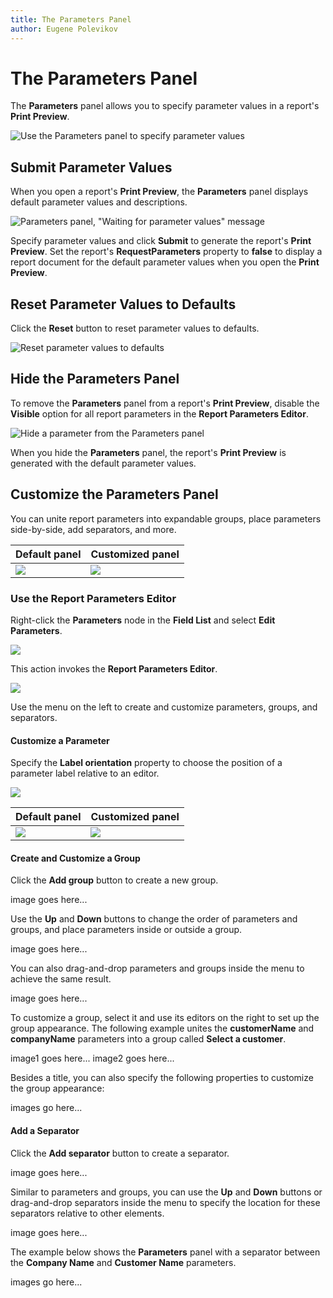 ```yaml
---
title: The Parameters Panel
author: Eugene Polevikov
---
```


# The Parameters Panel

The **Parameters** panel allows you to specify parameter values in a report's **Print Preview**.

![Use the Parameters panel to specify parameter values](../../../../images/parameters-panel-example.gif)

## Submit Parameter Values

When you open a report's **Print Preview**, the **Parameters** panel displays default parameter values and descriptions.

![Parameters panel, "Waiting for parameter values" message](../../../../images/parameters-panel-waiting-for-parameter-values-message.png)

Specify parameter values and click **Submit** to generate the report's **Print Preview**. Set the report's **RequestParameters** property to **false** to display a report document for the default parameter values when you open the **Print Preview**.

## Reset Parameter Values to Defaults

Click the **Reset** button to reset parameter values to defaults. 

![Reset parameter values to defaults](../../../../images/parameters-panel-reset-values-to-defaults.gif)

## Hide the Parameters Panel

To remove the **Parameters** panel from a report's **Print Preview**, disable the **Visible** option for all report parameters in the **Report Parameters Editor**.

![Hide a parameter from the Parameters panel](../../../../images/hide-parameter-from-parameters-panel.png)

When you hide the **Parameters** panel, the report's **Print Preview** is generated with the default parameter values.

## Customize the Parameters Panel

You can unite report parameters into expandable groups, place parameters side-by-side, add separators, and more.

| Default panel | Customized panel |
| ----------- | ----------- |
| ![](../../../../images/default-parameters-panel-1.png) | ![](../../../../images/customized-parameters-panel-1.png) |

### Use the Report Parameters Editor

Right-click the **Parameters** node in the **Field List** and select **Edit Parameters**.

![](../../../../images/invoke-report-parameters-editor-from-field-list.png)

This action invokes the **Report Parameters Editor**.

![](../../../../images/report-parameters-editor-1.png)

Use the menu on the left to create and customize parameters, groups, and separators.

#### Customize a Parameter

Specify the **Label orientation** property to choose the position of a parameter label relative to an editor.

![](../../../../images/report-parameters-editor-specify-label-orientation.png)

| Default panel | Customized panel |
| ----------- | ----------- |
| ![](../../../../images/with-label-orientation-horizontal.png) | ![](../../../../images/with-label-orientation-vertical.png) |

#### Create and Customize a Group

Click the **Add group** button to create a new group.

image goes here...

Use the **Up** and **Down** buttons to change the order of parameters and groups, and place parameters inside or outside a group.

image goes here...

You can also drag-and-drop parameters and groups inside the menu to achieve the same result.

image goes here...

To customize a group, select it and use its editors on the right to set up the group appearance. The following example unites the **customerName** and **companyName** parameters into a group called **Select a customer**.

image1 goes here...
image2 goes here...

Besides a title, you can also specify the following properties to customize the group appearance:

images go here...

#### Add a Separator

Click the **Add separator** button to create a separator.

image goes here...

Similar to parameters and groups, you can use the **Up** and **Down** buttons or drag-and-drop separators inside the menu to specify the location for these separators relative to other elements.

image goes here...

The example below shows the **Parameters** panel with a separator between the **Company Name** and **Customer Name** parameters.

images go here...